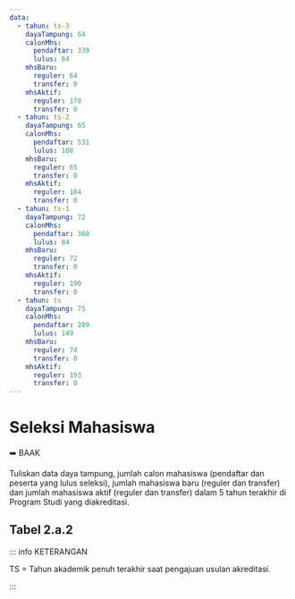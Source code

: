 ```yaml
---
data:
  - tahun: ts-3
    dayaTampung: 64
    calonMhs:
      pendaftar: 339
      lulus: 84
    mhsBaru:
      reguler: 64
      transfer: 0
    mhsAktif:
      reguler: 178
      transfer: 0
  - tahun: ts-2
    dayaTampung: 65
    calonMhs:
      pendaftar: 531
      lulus: 108
    mhsBaru:
      reguler: 65
      transfer: 0
    mhsAktif:
      reguler: 184
      transfer: 0
  - tahun: ts-1
    dayaTampung: 72
    calonMhs:
      pendaftar: 360
      lulus: 84
    mhsBaru:
      reguler: 72
      transfer: 0
    mhsAktif:
      reguler: 190
      transfer: 0
  - tahun: ts
    dayaTampung: 75
    calonMhs:
      pendaftar: 289
      lulus: 149
    mhsBaru:
      reguler: 74
      transfer: 0
    mhsAktif:
      reguler: 193
      transfer: 0
---
```


<script setup>
import { useData } from "vitepress"
import Tabel from '../components/tabel-2a2.vue'

const { frontmatter } = useData()
</script>

# Seleksi Mahasiswa

➡️ BAAK

Tuliskan data daya tampung, jumlah calon mahasiswa (pendaftar dan peserta yang lulus seleksi), jumlah mahasiswa baru (reguler dan transfer) dan jumlah mahasiswa aktif (reguler dan transfer) dalam 5 tahun terakhir di Program Studi yang diakreditasi.

## Tabel 2.a.2

<Tabel :data="frontmatter.data" />

::: info KETERANGAN

TS = Tahun akademik penuh terakhir saat pengajuan usulan akreditasi.

:::
